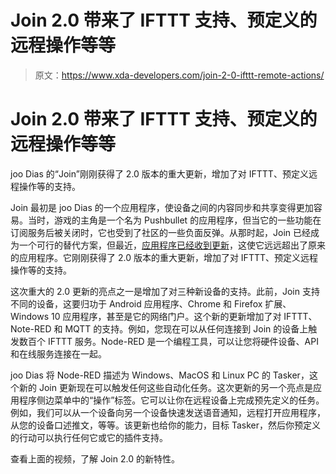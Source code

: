 # Join 2.0 带来了 IFTTT 支持、预定义的远程操作等等

> 原文：<https://www.xda-developers.com/join-2-0-ifttt-remote-actions/>

# Join 2.0 带来了 IFTTT 支持、预定义的远程操作等等

joo Dias 的“Join”刚刚获得了 2.0 版本的重大更新，增加了对 IFTTT、预定义远程操作等的支持。

Join 最初是 joo Dias 的一个应用程序，使设备之间的内容同步和共享变得更加容易。当时，游戏的主角是一个名为 Pushbullet 的应用程序，但当它的一些功能在订阅服务后被关闭时，它也受到了社区的一些负面反弹。从那时起，Join 已经成为一个可行的替代方案，但最近，[应用程序已经收到更新](https://www.xda-developers.com/join-themes-multi-sim-support-stored-pushes/)，这使它远远超出了原来的应用程序。它刚刚获得了 2.0 版本的重大更新，增加了对 IFTTT、预定义远程操作等的支持。

这次重大的 2.0 更新的亮点之一是增加了对三种新设备的支持。此前，Join 支持不同的设备，这要归功于 Android 应用程序、Chrome 和 Firefox 扩展、Windows 10 应用程序，甚至是它的网络门户。这个新的更新增加了对 IFTTT、Note-RED 和 MQTT 的支持。例如，您现在可以从任何连接到 Join 的设备上触发数百个 IFTTT 服务。Node-RED 是一个编程工具，可以让您将硬件设备、API 和在线服务连接在一起。

joo Dias 将 Node-RED 描述为 Windows、MacOS 和 Linux PC 的 Tasker，这个新的 Join 更新现在可以触发任何这些自动化任务。这次更新的另一个亮点是应用程序侧边菜单中的“操作”标签。它可以让你在远程设备上完成预先定义的任务。例如，我们可以从一个设备向另一个设备快速发送语音通知，远程打开应用程序，从您的设备口述推文，等等。该更新也给你的能力，目标 Tasker，然后你预定义的行动可以执行任何它或它的插件支持。

查看上面的视频，了解 Join 2.0 的新特性。